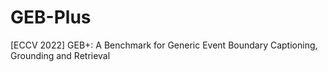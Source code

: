 # GEB-Plus
[ECCV 2022] GEB+: A Benchmark for Generic Event Boundary Captioning, Grounding and Retrieval
